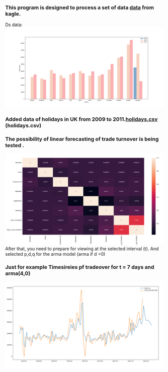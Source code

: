 ### This program is designed to process a set of data [data](https://www.kaggle.com/datasets/mashlyn/online-retail-ii-uci?datasetId=430934) from kagle.
Ds data:
![For years](https://github.com/Kriikle/Turnover_in_retail/blob/master/images/Histogram_years.png "Years and data")
### Added data of holidays in UK from 2009 to 2011.[holidays.csv]() (holidays.csv)
### The possibility of linear forecasting of trade turnover is being tested .
![Corellation](https://github.com/Kriikle/Turnover_in_retail/blob/master/images/Correlation_matrix.png "Correlation matrix")
After that, you need to prepare for viewing at the selected interval (t). And selected p,d,q for the arma model (arma if d =0)
### Just for example Timesireies pf tradeover for t = 7 days and arma(4,0)
![Time sireis](https://github.com/Kriikle/Turnover_in_retail/blob/master/images/Time_sireis_week.png "Forecosting")
